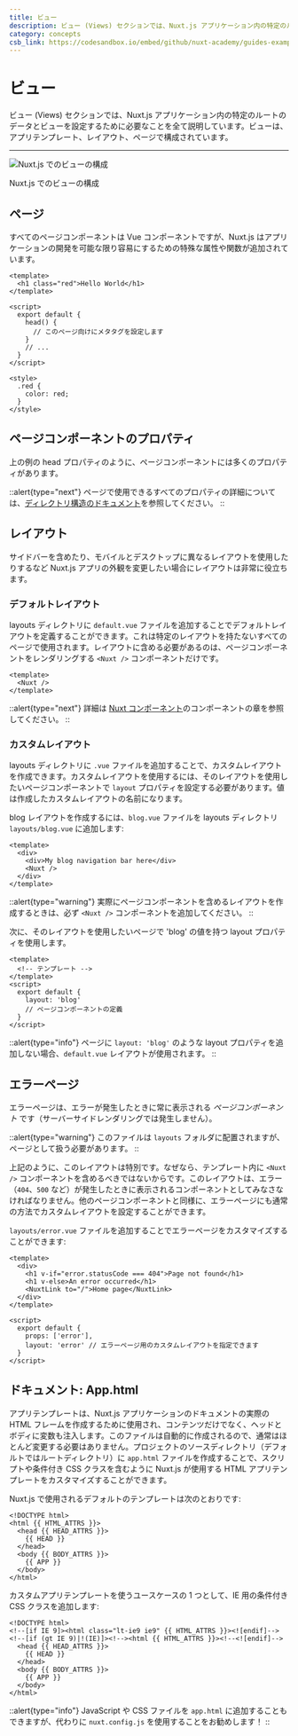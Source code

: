 ```yaml
---
title: ビュー
description: ビュー (Views) セクションでは、Nuxt.js アプリケーション内の特定のルートのデータとビューを設定するために必要なことを全て説明しています。ビューは、アプリテンプレート、レイアウト、ページで構成されています。
category: concepts
csb_link: https://codesandbox.io/embed/github/nuxt-academy/guides-examples/tree/master/02_concepts/01_views?fontsize=14&hidenavigation=1&theme=dark
---
```

# ビュー

ビュー (Views) セクションでは、Nuxt.js アプリケーション内の特定のルートのデータとビューを設定するために必要なことを全て説明しています。ビューは、アプリテンプレート、レイアウト、ページで構成されています。

---

![Nuxt.js でのビューの構成](/img/docs/views.png)

Nuxt.js でのビューの構成

## ページ

すべてのページコンポーネントは Vue コンポーネントですが、Nuxt.js はアプリケーションの開発を可能な限り容易にするための特殊な属性や関数が追加されています。

```html{}[pages/index.vue]
<template>
  <h1 class="red">Hello World</h1>
</template>

<script>
  export default {
    head() {
      // このページ向けにメタタグを設定します
    }
    // ...
  }
</script>

<style>
  .red {
    color: red;
  }
</style>
```

## ページコンポーネントのプロパティ

上の例の head プロパティのように、ページコンポーネントには多くのプロパティがあります。

::alert{type="next"}
ページで使用できるすべてのプロパティの詳細については、[ディレクトリ構造のドキュメント](/docs/directory-structure/nuxt)を参照してください。
::

## レイアウト

サイドバーを含めたり、モバイルとデスクトップに異なるレイアウトを使用したりするなど Nuxt.js アプリの外観を変更したい場合にレイアウトは非常に役立ちます。

### デフォルトレイアウト

layouts ディレクトリに `default.vue` ファイルを追加することでデフォルトレイアウトを定義することができます。これは特定のレイアウトを持たないすべてのページで使用されます。レイアウトに含める必要があるのは、ページコンポーネントをレンダリングする `<Nuxt />` コンポーネントだけです。

```html{}[layouts/default.vue]
<template>
  <Nuxt />
</template>
```

::alert{type="next"}
詳細は [Nuxt コンポーネント](/docs/features/nuxt-components)のコンポーネントの章を参照してください。
::

### カスタムレイアウト

layouts ディレクトリに `.vue` ファイルを追加することで、カスタムレイアウトを作成できます。カスタムレイアウトを使用するには、そのレイアウトを使用したいページコンポーネントで `layout` プロパティを設定する必要があります。値は作成したカスタムレイアウトの名前になります。

blog レイアウトを作成するには、`blog.vue` ファイルを layouts ディレクトリ `layouts/blog.vue` に追加します:

```html{}[layouts/blog.vue]
<template>
  <div>
    <div>My blog navigation bar here</div>
    <Nuxt />
  </div>
</template>
```

::alert{type="warning"}
実際にページコンポーネントを含めるレイアウトを作成するときは、必ず `<Nuxt />` コンポーネントを追加してください。
::

次に、そのレイアウトを使用したいページで 'blog' の値を持つ layout プロパティを使用します。

```html{}[pages/posts.vue]
<template>
  <!-- テンプレート -->
</template>
<script>
  export default {
    layout: 'blog'
    // ページコンポーネントの定義
  }
</script>
```

::alert{type="info"}
ページに `layout: 'blog'` のような layout プロパティを追加しない場合、`default.vue` レイアウトが使用されます。
::

## エラーページ

エラーページは、エラーが発生したときに常に表示される *ページコンポーネント* です（サーバーサイドレンダリングでは発生しません）。

::alert{type="warning"}
このファイルは `layouts` フォルダに配置されますが、ページとして扱う必要があります。
::

上記のように、このレイアウトは特別です。なぜなら、テンプレート内に `<Nuxt />` コンポーネントを含めるべきではないからです。このレイアウトは、エラー（`404`、`500` など）が発生したときに表示されるコンポーネントとしてみなさなければなりません。他のページコンポーネントと同様に、エラーページにも通常の方法でカスタムレイアウトを設定することができます。

`layouts/error.vue` ファイルを追加することでエラーページをカスタマイズすることができます:

```html{}[layouts/error.vue]
<template>
  <div>
    <h1 v-if="error.statusCode === 404">Page not found</h1>
    <h1 v-else>An error occurred</h1>
    <NuxtLink to="/">Home page</NuxtLink>
  </div>
</template>

<script>
  export default {
    props: ['error'],
    layout: 'error' // エラーページ用のカスタムレイアウトを指定できます
  }
</script>
```

## ドキュメント: App.html

アプリテンプレートは、Nuxt.js アプリケーションのドキュメントの実際の HTML フレームを作成するために使用され、コンテンツだけでなく、ヘッドとボディに変数も注入します。このファイルは自動的に作成されるので、通常はほとんど変更する必要はありません。プロジェクトのソースディレクトリ（デフォルトではルートディレクトリ）に `app.html` ファイルを作成することで、スクリプトや条件付き CSS クラスを含むように Nuxt.js が使用する HTML アプリテンプレートをカスタマイズすることができます。

Nuxt.js で使用されるデフォルトのテンプレートは次のとおりです:

```html{}[app.html]
<!DOCTYPE html>
<html {{ HTML_ATTRS }}>
  <head {{ HEAD_ATTRS }}>
    {{ HEAD }}
  </head>
  <body {{ BODY_ATTRS }}>
    {{ APP }}
  </body>
</html>
```

カスタムアプリテンプレートを使うユースケースの 1 つとして、IE 用の条件付き CSS クラスを追加します:

```html{}[app.html]
<!DOCTYPE html>
<!--[if IE 9]><html class="lt-ie9 ie9" {{ HTML_ATTRS }}><![endif]-->
<!--[if (gt IE 9)|!(IE)]><!--><html {{ HTML_ATTRS }}><!--<![endif]-->
  <head {{ HEAD_ATTRS }}>
    {{ HEAD }}
  </head>
  <body {{ BODY_ATTRS }}>
    {{ APP }}
  </body>
</html>
```

::alert{type="info"}
JavaScript や CSS ファイルを `app.html` に追加することもできますが、代わりに `nuxt.config.js` を使用することをお勧めします！
::
